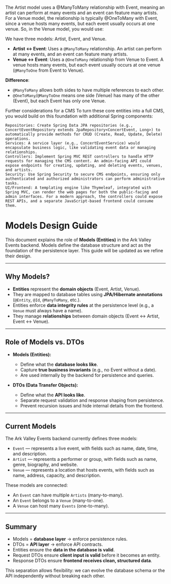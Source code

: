 The Artist model uses a @ManyToMany relationship with Event, meaning an artist can perform at many events and an event can feature many artists. For a Venue model, the relationship is typically @OneToMany with Event, since a venue hosts many events, but each event usually occurs at one venue. So, in the Venue model, you would use:

We have three models: Artist, Event, and Venue.

- **Artist ↔ Event**: Uses a `@ManyToMany` relationship. An artist can perform at many events, and an event can feature many artists.
- **Venue ↔ Event**: Uses a `@OneToMany` relationship from Venue to Event. A venue hosts many events, but each event usually occurs at one venue (`@ManyToOne` from Event to Venue).

**Difference**:
- `@ManyToMany` allows both sides to have multiple references to each other.
- `@OneToMany`/`@ManyToOne` means one side (Venue) has many of the other (Event), but each Event has only one Venue.

Further considerations for a CMS
To turn these core entities into a full CMS, you would build on this foundation with additional Spring components:

    Repositories: Create Spring Data JPA repositories (e.g., ConcertEventRepository extends JpaRepository<ConcertEvent, Long>) to automatically provide methods for CRUD (Create, Read, Update, Delete) operations.
    Services: A service layer (e.g., ConcertEventService) would encapsulate business logic, like validating event data or managing relationships.
    Controllers: Implement Spring MVC REST controllers to handle HTTP requests for managing the CMS content. An admin-facing API could expose endpoints for creating, updating, and deleting events, venues, and artists.
    Security: Use Spring Security to secure CMS endpoints, ensuring only authenticated and authorized administrators can perform administrative tasks.
    UI/Frontend: A templating engine like Thymeleaf, integrated with Spring MVC, can render the web pages for both the public-facing and admin interfaces. For a modern approach, the controllers could expose REST APIs, and a separate JavaScript-based frontend could consume them. 

# Models Design Guide

This document explains the role of **Models (Entities)** in the Ark Valley Events backend. Models define the database structure and act as the foundation of the persistence layer. This guide will be updated as we refine their design.

---

## Why Models?

* **Entities** represent the **domain objects** (Event, Artist, Venue).
* They are mapped to database tables using **JPA/Hibernate annotations** (`@Entity`, `@Id`, `@ManyToMany`, etc.).
* Entities enforce **data integrity rules** at the persistence level (e.g., a `Venue` must always have a name).
* They manage **relationships** between domain objects (Event ↔ Artist, Event ↔ Venue).

---

## Role of Models vs. DTOs

* **Models (Entities):**

    * Define what the **database looks like**.
    * Capture **true business invariants** (e.g., no Event without a date).
    * Are used internally by the backend for persistence and queries.

* **DTOs (Data Transfer Objects):**

    * Define what the **API looks like**.
    * Separate request validation and response shaping from persistence.
    * Prevent recursion issues and hide internal details from the frontend.

---

## Current Models

The Ark Valley Events backend currently defines three models:

* `Event` — represents a live event, with fields such as name, date, time, and description.
* `Artist` — represents a performer or group, with fields such as name, genre, biography, and website.
* `Venue` — represents a location that hosts events, with fields such as name, address, capacity, and description.

These models are connected:

* An `Event` can have multiple `Artists` (many-to-many).
* An `Event` belongs to a `Venue` (many-to-one).
* A `Venue` can host many `Events` (one-to-many).

---

## Summary

* Models = **database layer** → enforce persistence rules.
* DTOs = **API layer** → enforce API contracts.
* Entities ensure the **data in the database is valid**.
* Request DTOs ensure **client input is valid** before it becomes an entity.
* Response DTOs ensure **frontend receives clean, structured data**.

This separation allows flexibility: we can evolve the database schema or the API independently without breaking each other.

